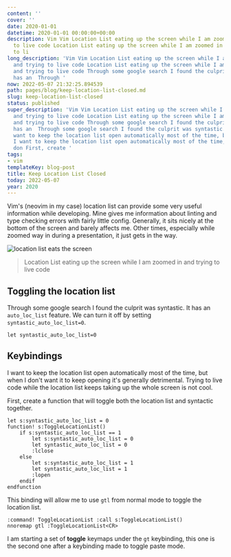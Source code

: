 ```yaml
---
content: ''
cover: ''
date: 2020-01-01
datetime: 2020-01-01 00:00:00+00:00
description: Vim Vim Location List eating up the screen while I am zoomed in and trying
  to live code Location List eating up the screen while I am zoomed in and trying
  to li
long_description: 'Vim Vim Location List eating up the screen while I am zoomed in
  and trying to live code Location List eating up the screen while I am zoomed in
  and trying to live code Through some google search I found the culprit was syntastic.  It
  has an  Through '
now: 2022-05-07 21:32:25.894539
path: pages/blog/keep-location-list-closed.md
slug: keep-location-list-closed
status: published
super_description: 'Vim Vim Location List eating up the screen while I am zoomed in
  and trying to live code Location List eating up the screen while I am zoomed in
  and trying to live code Through some google search I found the culprit was syntastic.  It
  has an  Through some google search I found the culprit was syntastic.  It has an  I
  want to keep the location list open automatically most of the time, but when I don
  I want to keep the location list open automatically most of the time, but when I
  don First, create '
tags:
- vim
templateKey: blog-post
title: Keep Location List Closed
today: 2022-05-07
year: 2020
---
```


Vim's (neovim in my case) location list can provide some very useful information while developing.  Mine gives me information about linting and type checking errors with fairly little config.  Generally, it sits nicely at the bottom of the screen and barely affects me.  Other times, especially while zoomed way in during a presentation, it just gets in the way.

![location list eats the screen](https://images.waylonwalker.com/location-list-eats-screen.png)

> Location List eating up the screen while I am zoomed in and trying to live code

## Toggling the location list

Through some google search I found the culprit was syntastic.  It has an `auto_loc_list` feature.  We can turn it off by setting
`syntastic_auto_loc_list=0`.

``` vim
let syntastic_auto_loc_list=0
```

## Keybindings

I want to keep the location list open automatically most of the time, but when I don't want it to keep opening it's generally detrimental.  Trying to live code while the location list keeps taking up the whole screen is not cool.


First, create a function that will toggle both the location list and syntactic together.

``` vim
let s:syntastic_auto_loc_list = 0
function! s:ToggleLocationList()
    if s:syntastic_auto_loc_list == 1
        let s:syntastic_auto_loc_list = 0
        let syntastic_auto_loc_list = 0
        :lclose
    else
        let s:syntastic_auto_loc_list = 1
        let syntastic_auto_loc_list = 1
        :lopen
    endif
endfunction
```

This binding will allow me to use `gtl` from normal mode to toggle the location list.

``` vim
:command! ToggleLocationList :call s:ToggleLocationList()
nnoremap gtl :ToggleLocationList<CR>
```

I am starting a set of **toggle** keymaps under the `gt` keybinding, this one is the second one after a keybinding made to toggle paste mode.